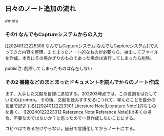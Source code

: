 ## 日々のノート追加の流れ
#meta


### その1 なんでもCaptureシステムからの入力

[[20240122225308 なんでもCaptureシステム|なんでもCaptureシステム]]で入ってきた内容を整理、まとまったノート的なものが必要なら、抽出してファイルを作成。本当にその場かぎりのものであった場合は実行してしまったら削除。

public注: 削除してしまったものは存在しない

### その2 書籍などのまとまったドキュメントを読んでからのノート作成

まず、入手した文献を目録に追加する。202203時点では、この役割をはたしているのはzotero。
その後、文献を読みすすめるにつれて、学んだことを自分の言葉で記述する[[20240122223301 Literature Note|Literature Note]]的なものを書く。
[[20240122223312 Reference Note|Reference Note]]は多くの場合、不要なのではないか？と思ったので一旦作成しないことにする。

コピペはできるだけやらない。自分で言語化してからノートにする。

